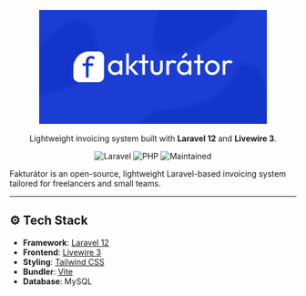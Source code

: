 <div align="center" class="text-center">
<p>
    <img src="./art/cover.png" width="400" alt="Fakturátor cover">
</p>

<p align="center">Lightweight invoicing system built with <strong>Laravel 12</strong> and <strong>Livewire 3</strong>.</p>

<p align="center">
  <img alt="Laravel" src="https://img.shields.io/badge/Laravel-12.x-F55247?style=flat-square&logo=laravel&logoColor=white">
  <img alt="PHP" src="https://img.shields.io/badge/PHP-8.3-8892BF?style=flat-square&logo=php&logoColor=white">
  <img alt="Maintained" src="https://img.shields.io/badge/Maintained%20by-Pavel Skrbel-green?style=flat-square">
</p>

</div>


Fakturátor is an open-source, lightweight Laravel-based invoicing system tailored for freelancers and small teams.

---

## ⚙️ Tech Stack

- **Framework**: [Laravel 12](https://laravel.com/)
- **Frontend**: [Livewire 3](https://livewire.laravel.com/)
- **Styling**: [Tailwind CSS](https://tailwindcss.com/)
- **Bundler**: [Vite](https://vitejs.dev/)
- **Database**: MySQL